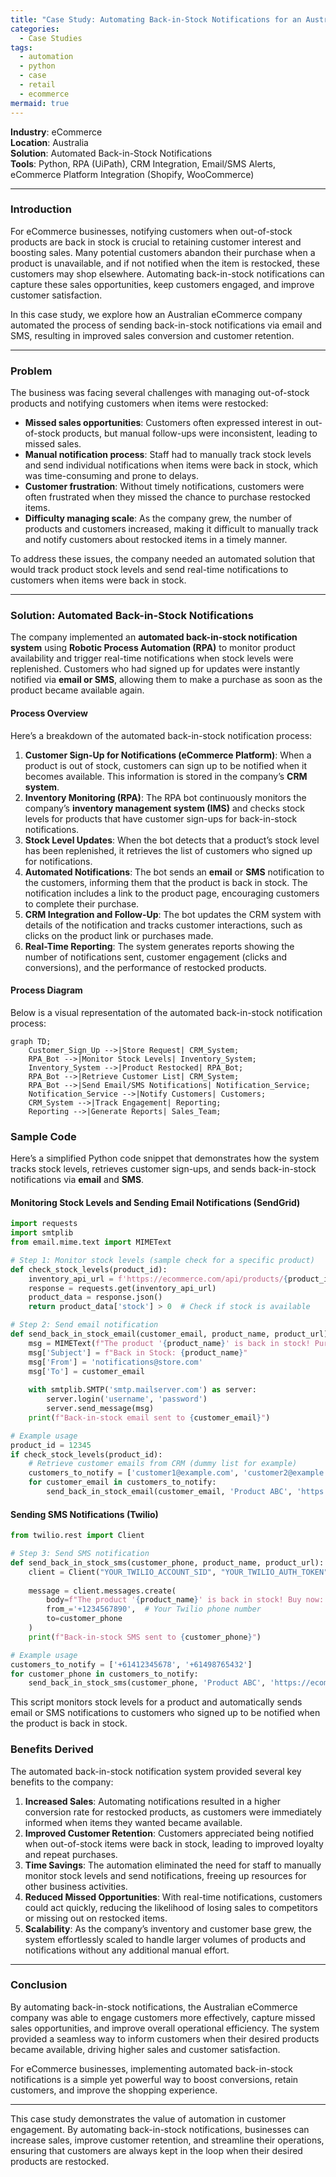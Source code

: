 ```yaml
---
title: "Case Study: Automating Back-in-Stock Notifications for an Australian eCommerce Company"
categories:
  - Case Studies
tags:
  - automation
  - python
  - case
  - retail
  - ecommerce
mermaid: true
---
```

**Industry**: eCommerce  
**Location**: Australia  
**Solution**: Automated Back-in-Stock Notifications  
**Tools**: Python, RPA (UiPath), CRM Integration, Email/SMS Alerts, eCommerce Platform Integration (Shopify, WooCommerce)

---

### Introduction

For eCommerce businesses, notifying customers when out-of-stock products are back in stock is crucial to retaining customer interest and boosting sales. Many potential customers abandon their purchase when a product is unavailable, and if not notified when the item is restocked, these customers may shop elsewhere. Automating back-in-stock notifications can capture these sales opportunities, keep customers engaged, and improve customer satisfaction.

In this case study, we explore how an Australian eCommerce company automated the process of sending back-in-stock notifications via email and SMS, resulting in improved sales conversion and customer retention.

---

### Problem

The business was facing several challenges with managing out-of-stock products and notifying customers when items were restocked:

- **Missed sales opportunities**: Customers often expressed interest in out-of-stock products, but manual follow-ups were inconsistent, leading to missed sales.
- **Manual notification process**: Staff had to manually track stock levels and send individual notifications when items were back in stock, which was time-consuming and prone to delays.
- **Customer frustration**: Without timely notifications, customers were often frustrated when they missed the chance to purchase restocked items.
- **Difficulty managing scale**: As the company grew, the number of products and customers increased, making it difficult to manually track and notify customers about restocked items in a timely manner.

To address these issues, the company needed an automated solution that would track product stock levels and send real-time notifications to customers when items were back in stock.

---

### Solution: Automated Back-in-Stock Notifications

The company implemented an **automated back-in-stock notification system** using **Robotic Process Automation (RPA)** to monitor product availability and trigger real-time notifications when stock levels were replenished. Customers who had signed up for updates were instantly notified via **email or SMS**, allowing them to make a purchase as soon as the product became available again.

#### Process Overview

Here’s a breakdown of the automated back-in-stock notification process:

1. **Customer Sign-Up for Notifications (eCommerce Platform)**: When a product is out of stock, customers can sign up to be notified when it becomes available. This information is stored in the company’s **CRM system**.
2. **Inventory Monitoring (RPA)**: The RPA bot continuously monitors the company’s **inventory management system (IMS)** and checks stock levels for products that have customer sign-ups for back-in-stock notifications.
3. **Stock Level Updates**: When the bot detects that a product’s stock level has been replenished, it retrieves the list of customers who signed up for notifications.
4. **Automated Notifications**: The bot sends an **email** or **SMS** notification to the customers, informing them that the product is back in stock. The notification includes a link to the product page, encouraging customers to complete their purchase.
5. **CRM Integration and Follow-Up**: The bot updates the CRM system with details of the notification and tracks customer interactions, such as clicks on the product link or purchases made.
6. **Real-Time Reporting**: The system generates reports showing the number of notifications sent, customer engagement (clicks and conversions), and the performance of restocked products.

#### Process Diagram

Below is a visual representation of the automated back-in-stock notification process:

```mermaid
graph TD;
    Customer_Sign_Up -->|Store Request| CRM_System;
    RPA_Bot -->|Monitor Stock Levels| Inventory_System;
    Inventory_System -->|Product Restocked| RPA_Bot;
    RPA_Bot -->|Retrieve Customer List| CRM_System;
    RPA_Bot -->|Send Email/SMS Notifications| Notification_Service;
    Notification_Service -->|Notify Customers| Customers;
    CRM_System -->|Track Engagement| Reporting;
    Reporting -->|Generate Reports| Sales_Team;
```

### Sample Code

Here’s a simplified Python code snippet that demonstrates how the system tracks stock levels, retrieves customer sign-ups, and sends back-in-stock notifications via **email** and **SMS**.

#### Monitoring Stock Levels and Sending Email Notifications (SendGrid)

```python
import requests
import smtplib
from email.mime.text import MIMEText

# Step 1: Monitor stock levels (sample check for a specific product)
def check_stock_levels(product_id):
    inventory_api_url = f'https://ecommerce.com/api/products/{product_id}/inventory'
    response = requests.get(inventory_api_url)
    product_data = response.json()
    return product_data['stock'] > 0  # Check if stock is available

# Step 2: Send email notification
def send_back_in_stock_email(customer_email, product_name, product_url):
    msg = MIMEText(f"The product '{product_name}' is back in stock! Purchase now: {product_url}")
    msg['Subject'] = f"Back in Stock: {product_name}"
    msg['From'] = 'notifications@store.com'
    msg['To'] = customer_email
    
    with smtplib.SMTP('smtp.mailserver.com') as server:
        server.login('username', 'password')
        server.send_message(msg)
    print(f"Back-in-stock email sent to {customer_email}")

# Example usage
product_id = 12345
if check_stock_levels(product_id):
    # Retrieve customer emails from CRM (dummy list for example)
    customers_to_notify = ['customer1@example.com', 'customer2@example.com']
    for customer_email in customers_to_notify:
        send_back_in_stock_email(customer_email, 'Product ABC', 'https://ecommerce.com/product/abc')
```

#### Sending SMS Notifications (Twilio)

```python
from twilio.rest import Client

# Step 3: Send SMS notification
def send_back_in_stock_sms(customer_phone, product_name, product_url):
    client = Client("YOUR_TWILIO_ACCOUNT_SID", "YOUR_TWILIO_AUTH_TOKEN")
    
    message = client.messages.create(
        body=f"The product '{product_name}' is back in stock! Buy now: {product_url}",
        from_='+1234567890',  # Your Twilio phone number
        to=customer_phone
    )
    print(f"Back-in-stock SMS sent to {customer_phone}")

# Example usage
customers_to_notify = ['+61412345678', '+61498765432']
for customer_phone in customers_to_notify:
    send_back_in_stock_sms(customer_phone, 'Product ABC', 'https://ecommerce.com/product/abc')
```

This script monitors stock levels for a product and automatically sends email or SMS notifications to customers who signed up to be notified when the product is back in stock.

### Benefits Derived

The automated back-in-stock notification system provided several key benefits to the company:

1. **Increased Sales**: Automating notifications resulted in a higher conversion rate for restocked products, as customers were immediately informed when items they wanted became available.
2. **Improved Customer Retention**: Customers appreciated being notified when out-of-stock items were back in stock, leading to improved loyalty and repeat purchases.
3. **Time Savings**: The automation eliminated the need for staff to manually monitor stock levels and send notifications, freeing up resources for other business activities.
4. **Reduced Missed Opportunities**: With real-time notifications, customers could act quickly, reducing the likelihood of losing sales to competitors or missing out on restocked items.
5. **Scalability**: As the company’s inventory and customer base grew, the system effortlessly scaled to handle larger volumes of products and notifications without any additional manual effort.

---

### Conclusion

By automating back-in-stock notifications, the Australian eCommerce company was able to engage customers more effectively, capture missed sales opportunities, and improve overall operational efficiency. The system provided a seamless way to inform customers when their desired products became available, driving higher sales and customer satisfaction.

For eCommerce businesses, implementing automated back-in-stock notifications is a simple yet powerful way to boost conversions, retain customers, and improve the shopping experience.

---

This case study demonstrates the value of automation in customer engagement. By automating back-in-stock notifications, businesses can increase sales, improve customer retention, and streamline their operations, ensuring that customers are always kept in the loop when their desired products are restocked.